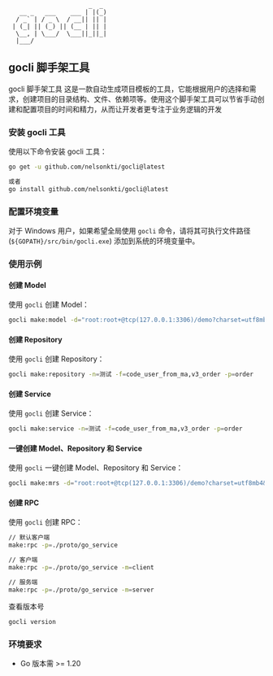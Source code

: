 ```stylint
                      _  _ 
   __ _   ___    ___ | |(_)
  / _` | / _ \  / __|| || |
 | (_| || (_) || (__ | || |
  \__, | \___/  \___||_||_|
  |___/                                     
```

## gocli 脚手架工具
gocli 脚手架工具
这是一款自动生成项目模板的工具，它能根据用户的选择和需求，创建项目的目录结构、文件、依赖项等。使用这个脚手架工具可以节省手动创建和配置项目的时间和精力，从而让开发者更专注于业务逻辑的开发

### 安装 gocli 工具

使用以下命令安装 gocli 工具：

```sh
go get -u github.com/nelsonkti/gocli@latest

或者
go install github.com/nelsonkti/gocli@latest
```

### 配置环境变量

对于 Windows 用户，如果希望全局使用 `gocli` 命令，请将其可执行文件路径 (`${GOPATH}/src/bin/gocli.exe`) 添加到系统的环境变量中。

### 使用示例

#### 创建 Model

使用 `gocli` 创建 Model：

```sh
gocli make:model -d="root:root+@tcp(127.0.0.1:3306)/demo?charset=utf8mb4&parseTime=True&loc=Local" -n=测试 -f=code_user_from_ma,v3_order -p=order 
```

#### 创建 Repository

使用 `gocli` 创建 Repository：

```sh
gocli make:repository -n=测试 -f=code_user_from_ma,v3_order -p=order 
```

#### 创建 Service

使用 `gocli` 创建 Service：

```sh
gocli make:service -n=测试 -f=code_user_from_ma,v3_order -p=order 
```

#### 一键创建 Model、Repository 和 Service

使用 `gocli` 一键创建 Model、Repository 和 Service：

```sh
gocli make:mrs -d="root:root+@tcp(127.0.0.1:3306)/demo?charset=utf8mb4&parseTime=True&loc=Local" -f=code_user_from_ma,v3_order -p=order/test 
```

#### 创建 RPC

使用 `gocli` 创建 RPC：

```sh
// 默认客户端
make:rpc -p=./proto/go_service 

// 客户端
make:rpc -p=./proto/go_service -m=client

// 服务端
make:rpc -p=./proto/go_service -m=server
```

查看版本号
```sh
gocli version
```

### 环境要求

- Go 版本需 >= 1.20